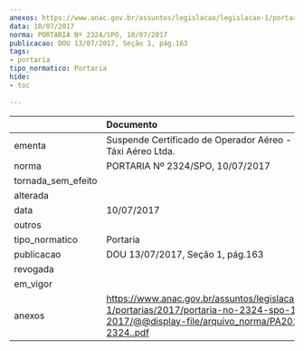 ```yaml
---
anexos: https://www.anac.gov.br/assuntos/legislacao/legislacao-1/portarias/2017/portaria-no-2324-spo-10-07-2017/@@display-file/arquivo_norma/PA2017-2324..pdf
data: 10/07/2017
norma: PORTARIA Nº 2324/SPO, 10/07/2017
publicacao: DOU 13/07/2017, Seção 1, pág.163
tags:
- portaria
tipo_normatico: Portaria
hide: 
- toc 
 
---
```


|                    | Documento                                                                                                                                             |
|:-------------------|:------------------------------------------------------------------------------------------------------------------------------------------------------|
| ementa             | Suspende Certificado de Operador Aéreo - Paramazônia Táxi Aéreo Ltda.                                                                                 |
| norma              | PORTARIA Nº 2324/SPO, 10/07/2017                                                                                                                      |
| tornada_sem_efeito |                                                                                                                                                       |
| alterada           |                                                                                                                                                       |
| data               | 10/07/2017                                                                                                                                            |
| outros             |                                                                                                                                                       |
| tipo_normatico     | Portaria                                                                                                                                              |
| publicacao         | DOU 13/07/2017, Seção 1, pág.163                                                                                                                      |
| revogada           |                                                                                                                                                       |
| em_vigor           |                                                                                                                                                       |
| anexos             | https://www.anac.gov.br/assuntos/legislacao/legislacao-1/portarias/2017/portaria-no-2324-spo-10-07-2017/@@display-file/arquivo_norma/PA2017-2324..pdf |